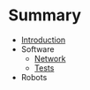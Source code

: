 # Summary

* [Introduction](README.md)
* Software
   * [Network](network.md)
   * [Tests](tests.md)
* Robots

